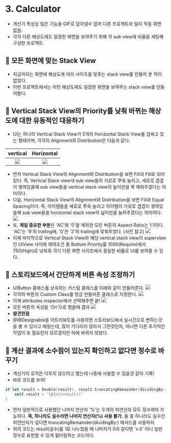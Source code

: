 # 3. Calculator
- 계산기 특성상 많은 기능을 GIF로 담아낼수 없어 다른 프로젝트와 달리 작동 화면 없음.
- 각각 다른 해상도에도 일정한 화면을 보여주기 위해 각 sub view에 비율을 세팅해 구성한 프로젝트. 

## 🍎 모든 화면에 맞는 Stack View
- 지금까지는 화면에 해상도에 따라 사이즈를 맞추는 stack view를 만들어 본 적이 없었다.
- 이번 프로젝트에서는 어떤 해상도에도 일정한 화면을 보여주는 stack view를 만들어봤다.

## 🍎 Vertical Stack View의 Priority를 낮춰 바뀌는 해상도에 대한 유동적인 대응하기
- UI는 하나의 Vertical Stack View가 5개의 Horizontal Stack View를 감싸고 있는 형태이며, 각각의 Alignment와 Distribution은 다음과 같다.

| vertical | Horizontal|
|:-:|:-:|
| ![](https://i.imgur.com/LVpbKo4.png)| ![](https://i.imgur.com/j86xls9.png)|
- 먼저 Vertical Stack View의 Alignment와 Distribution을 보면 Fill과 Fill로 되어있다. 즉, Vertical Stack view내 sub view들의 가로로 쭈욱 늘리고, 세로로 겹겹이 쌓여있을때 sub view들을 vertical stack view의 높이만큼 꽉 채워주겠다는 의미이다.
- 다음, Horizontal Stack View의 Alignment와 Distribution을 보면 Fill과 Equal Spacing이다. 즉, 아이템들을 세로로 쭈욱 늘리고 아이템이 가로로 겹겹이 쌓여있을때 sub view들을 horizontal stack view의 넓이만큼 늘려주겠다는 의미이다.
![](https://i.imgur.com/pEUK7fB.png)
- 또, **제일 중요한 부분**은 'AC'와 '0'을 제외한 모든 버튼의 Aspect Ratio는 1:1이다. 'AC'는 '9'의 trailing에, '0'은 '2'의 trailing에 맞춰주었다. (사진 참고)
![](https://i.imgur.com/gtSoaUW.png)
- 이제 마지막으로 Vertical Stack View와 해당 vertical stack view의 superview인 UIView 사이에 제약조건 중 Bottom Priority를 1000(Require)에서 750(High)로 낮춰줘 각기 다른 화면 사이즈에서 동일한 비율로 UI를 보여줄 수 있다.

## 🍎 스토리보드에서 간단하게 버튼 속성 조정하기
- UIButton 클래스를 상속하는 커스텀 클래스를 아래와 같이 만들어준다.
![](https://i.imgur.com/OUYEsvY.png)
- 각각의 버튼의 Custom Class를 방금 만들어준 클래스로 지정한다.
![](https://i.imgur.com/83yuTqI.png)
- 이제 attributes inspector에서 선택해주면 끝!
![](https://i.imgur.com/GfXMSnt.png)
- 모든 버튼의 속성을 'On'으로 했을때 결과
![](https://i.imgur.com/3B9lnsg.png)
- **발견한점**
- @IBDesignable을 어트리뷰트를 사용하면 스토리보드에서 실시간으로 변하는것을 볼 수 있다고 배웠는데, 많이 기다리지 않아서 그런것인지, 아니면 다른 추가적인 작업이 또 필요한지 모르겠지만 아예 바뀌지 않았다.

## 🍎 계산 결과에 소수점이 있는지 확인하고 없다면 정수로 바꾸기
- 계산기의 로직은 다루지 않으려고 했는데 나중에 사용할 수 있을것 같아 기록!
- 바로 코드를 보자!
```swift
if let result = Double(result), result.truncatingRemainder(dividingBy: 1) == 0 {
    self.result = "\(Int(result))"
}
```
- 먼저 일반적으로 사용했던 나머지 연산자 '%'는 두개의 피연산자 모두 정수여야 가능하다. **즉, 하나라도 실수라면 나머지 연산자(%) 사용 불가.** 둘 중 하나라도 실수인 피연산자가 있다면 truncatingRemainder(dividingBy:) 메서드를 사용하자.
- 위의 코드는 result(실수)를 1로 나누었을 때 나머지가 0과 같다면 'x.0' 이니 일반 정수로 표현할 수 있게 필터링하는 코드이다.
